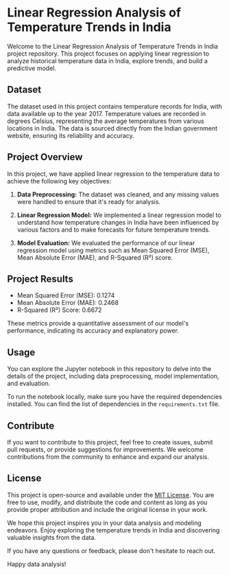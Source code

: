# Linear Regression Analysis of Temperature Trends in India

Welcome to the Linear Regression Analysis of Temperature Trends in India project repository. This project focuses on applying linear regression to analyze historical temperature data in India, explore trends, and build a predictive model.

## Dataset

The dataset used in this project contains temperature records for India, with data available up to the year 2017. Temperature values are recorded in degrees Celsius, representing the average temperatures from various locations in India. The data is sourced directly from the Indian government website, ensuring its reliability and accuracy.

## Project Overview

In this project, we have applied linear regression to the temperature data to achieve the following key objectives:

1. **Data Preprocessing:** The dataset was cleaned, and any missing values were handled to ensure that it's ready for analysis.

2. **Linear Regression Model:** We implemented a linear regression model to understand how temperature changes in India have been influenced by various factors and to make forecasts for future temperature trends.

3. **Model Evaluation:** We evaluated the performance of our linear regression model using metrics such as Mean Squared Error (MSE), Mean Absolute Error (MAE), and R-Squared (R²) score.

## Project Results

- Mean Squared Error (MSE): 0.1274
- Mean Absolute Error (MAE): 0.2468
- R-Squared (R²) Score: 0.6672

These metrics provide a quantitative assessment of our model's performance, indicating its accuracy and explanatory power.

## Usage

You can explore the Jupyter notebook in this repository to delve into the details of the project, including data preprocessing, model implementation, and evaluation.

To run the notebook locally, make sure you have the required dependencies installed. You can find the list of dependencies in the `requirements.txt` file.

## Contribute

If you want to contribute to this project, feel free to create issues, submit pull requests, or provide suggestions for improvements. We welcome contributions from the community to enhance and expand our analysis.

## License

This project is open-source and available under the [MIT License](LICENSE). You are free to use, modify, and distribute the code and content as long as you provide proper attribution and include the original license in your work.

We hope this project inspires you in your data analysis and modeling endeavors. Enjoy exploring the temperature trends in India and discovering valuable insights from the data.

If you have any questions or feedback, please don't hesitate to reach out.

Happy data analysis!
